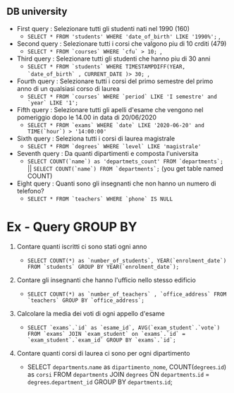 ## DB university

- First query : Selezionare tutti gli studenti nati nel 1990 (160)
    - ```SELECT * FROM 'students' WHERE 'date_of_birth' LIKE '1990%';``` ,
- Second query : Selezionare tutti i corsi che valgono piu di 10 crditi (479)
    - ```SELECT * FROM `courses` WHERE `cfu` > 10; ```,
- Third query : Selezionare tutti gli studenti che hanno piu di 30 anni
    - ```SELECT * FROM `students` WHERE TIMESTAMPDIFF(YEAR, `date_of_birth` , CURRENT_DATE )> 30; ```,
- Fourth query : Selezionare tutti i corsi del primo semestre del primo anno di un qualsiasi corso di laurea 
    - ```SELECT * FROM `courses` WHERE `period` LIKE 'I semestre' and `year` LIKE '1'; ```
- Fifth query : Selezionare tutti gli apelli d'esame che vengono nel pomeriggio dopo le 14.00 in data di 20/06/2020
    - ```SELECT * FROM `exams` WHERE `date` LIKE '2020-06-20' and TIME(`hour`) > '14:00:00'```
- Sixth query : Seleziona tutti i corsi di laurea magistrale 
    - ```SELECT * FROM `degrees` WHERE `level` LIKE 'magistrale'```
- Seventh query : Da quanti dipartimenti e composta l'universita
    - ```SELECT COUNT(`name`) as 'departmets_count' FROM `departments`;``` || ```SELECT COUNT(`name`) FROM `departments`;``` (you get table named COUNT)
- Eight query : Quanti sono gli insegnanti che non hanno un numero di telefono?
    - ```SELECT * FROM `teachers` WHERE `phone` IS NULL```


# Ex - Query GROUP BY

1. Contare quanti iscritti ci sono stati ogni anno
    - ``` SELECT COUNT(*) as `number_of_students`, YEAR(`enrolment_date`) FROM `students` GROUP BY YEAR(`enrolment_date`); ```

2. Contare gli insegnanti che hanno l'ufficio nello stesso edificio
    - ```SELECT COUNT(*) as `number_of_teachers` , `office_address` FROM `teachers` GROUP BY `office_address`; ```

3. Calcolare la media dei voti di ogni appello d'esame
    -  ``` SELECT `exams`.`id` as `esame_id`, AVG(`exam_student`.`vote`) FROM `exams` JOIN `exam_student` on `exams`.`id` = `exam_student`.`exam_id` GROUP BY `exams`.`id`; ```

4. Contare quanti corsi di laurea ci sono per ogni dipartimento
    - SELECT `departments`.`name` as `dipartimento_nome`, COUNT(`degrees`.`id`) as `corsi` FROM `departments` JOIN `degrees` ON `departments`.`id` = `degrees`.`department_id` GROUP BY `departments`.`id`; 
